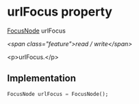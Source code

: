 


# urlFocus property







[FocusNode](https:api.flutter.dev/flutter/widgets/FocusNode-class.html) urlFocus
  
_\<span class="feature"\>read / write\</span\>_



\<p\>urlFocus.\</p\>



## Implementation

```dart
FocusNode urlFocus = FocusNode();
```







